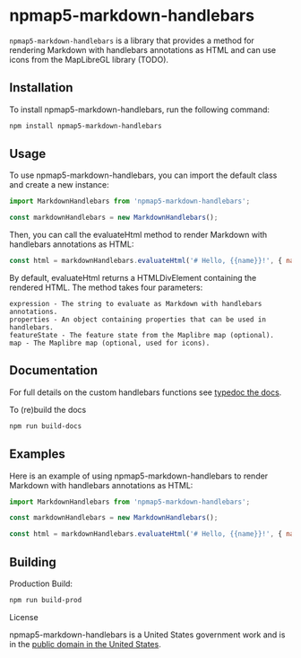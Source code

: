 # npmap5-markdown-handlebars

`npmap5-markdown-handlebars` is a library that provides a method for rendering Markdown with handlebars annotations as HTML and can use icons from the MapLibreGL library (TODO).

## Installation

To install npmap5-markdown-handlebars, run the following command:

```bash
npm install npmap5-markdown-handlebars
```

## Usage
To use npmap5-markdown-handlebars, you can import the default class and create a new instance:

```javascript
import MarkdownHandlebars from 'npmap5-markdown-handlebars';

const markdownHandlebars = new MarkdownHandlebars();
```

Then, you can call the evaluateHtml method to render Markdown with handlebars annotations as HTML:

```javascript
const html = markdownHandlebars.evaluateHtml('# Hello, {{name}}!', { name: 'world' });
```

By default, evaluateHtml returns a HTMLDivElement containing the rendered HTML. The method takes four parameters:

    expression - The string to evaluate as Markdown with handlebars annotations.
    properties - An object containing properties that can be used in handlebars.
    featureState - The feature state from the Maplibre map (optional).
    map - The Maplibre map (optional, used for icons).

## Documentation

For full details on the custom handlebars functions see [typedoc the docs](./dist/docs/modules.md).

To (re)build the docs

```bash
npm run build-docs
```

## Examples

Here is an example of using npmap5-markdown-handlebars to render Markdown with handlebars annotations as HTML:

```javascript
import MarkdownHandlebars from 'npmap5-markdown-handlebars';

const markdownHandlebars = new MarkdownHandlebars();

const html = markdownHandlebars.evaluateHtml('# Hello, {{name}}!', { name: 'world' });
```

## Building

Production Build:

```bash
npm run build-prod
```

License

npmap5-markdown-handlebars is a United States government work and is in the [public domain in the United States](https://www.usa.gov/government-works). 
